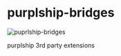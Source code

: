 # purplship-bridges

![puprlship-bridges](https://github.com/purplship/purplship/workflows/puprlship-bridges/badge.svg)

 purplship 3rd party extensions
